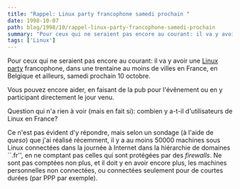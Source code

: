 ```yaml
---
title: "Rappel: Linux party francophone samedi prochain "
date: 1998-10-07
path: blog/1998/10/rappel-linux-party-francophone-samedi-prochain
summary: "Pour ceux qui ne seraient pas encore au courant: il va y avoir une Linux party francophone, dans une trentaine au moins de villes en France, en Belgique et ailleurs, samedi prochain 10 octobre."
tags: ['Linux']
---
```


<P>
Pour ceux qui ne seraient pas encore au courant: il va y avoir une
<A HREF="http://www.aful.org/linux-party/">Linux party</A> francophone,
dans une trentaine au moins de villes en France, en Belgique et ailleurs,
samedi prochain 10 octobre.
</P>

<P>
Vous pouvez encore aider, en faisant de la pub pour l'évênement ou en y
participant directement le jour venu.
</P>

<P>
Question qui n'a rien à voir (mais en fait si): combien y a-t-il
d'utilisateurs de Linux en France?
</P>

<P>
Ce n'est pas évident d'y répondre, mais selon un sondage (à l'aide de
<EM>queso</EM>) que j'ai réalisé récemment, il y a au moins 50000 machines
sous Linux connectées dans la journée à Internet dans la hiérarchie de
domaines ``.fr'', en ne comptant pas celles qui sont protégées par des
<EM>firewalls</EM>. Ne sont pas comptées non plus, et il doit y en avoir encore
plus, les machines personnelles non connectées, ou connectées seulement
pour de courtes durées (par PPP par exemple).
</P>


